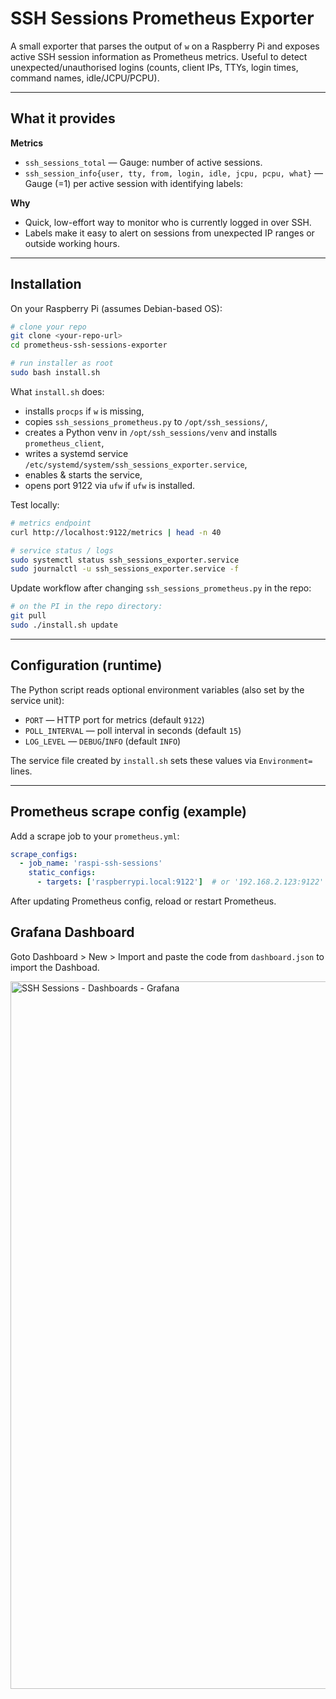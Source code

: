 # SSH Sessions Prometheus Exporter

A small exporter that parses the output of `w` on a Raspberry Pi and exposes active SSH session information as Prometheus metrics.
Useful to detect unexpected/unauthorised logins (counts, client IPs, TTYs, login times, command names, idle/JCPU/PCPU).

---

## What it provides

**Metrics**

* `ssh_sessions_total` — Gauge: number of active sessions.
* `ssh_session_info{user, tty, from, login, idle, jcpu, pcpu, what}` — Gauge (=1) per active session with identifying labels:

**Why**

* Quick, low-effort way to monitor who is currently logged in over SSH.
* Labels make it easy to alert on sessions from unexpected IP ranges or outside working hours.

---

## Installation

On your Raspberry Pi (assumes Debian-based OS):

```bash
# clone your repo
git clone <your-repo-url>
cd prometheus-ssh-sessions-exporter

# run installer as root
sudo bash install.sh
```

What `install.sh` does:

* installs `procps` if `w` is missing,
* copies `ssh_sessions_prometheus.py` to `/opt/ssh_sessions/`,
* creates a Python venv in `/opt/ssh_sessions/venv` and installs `prometheus_client`,
* writes a systemd service `/etc/systemd/system/ssh_sessions_exporter.service`,
* enables & starts the service,
* opens port 9122 via `ufw` if `ufw` is installed.

Test locally:

```bash
# metrics endpoint
curl http://localhost:9122/metrics | head -n 40

# service status / logs
sudo systemctl status ssh_sessions_exporter.service
sudo journalctl -u ssh_sessions_exporter.service -f
```

Update workflow after changing `ssh_sessions_prometheus.py` in the repo:

```bash
# on the PI in the repo directory:
git pull
sudo ./install.sh update
```

---

## Configuration (runtime)

The Python script reads optional environment variables (also set by the service unit):

* `PORT` — HTTP port for metrics (default `9122`)
* `POLL_INTERVAL` — poll interval in seconds (default `15`)
* `LOG_LEVEL` — `DEBUG`/`INFO` (default `INFO`)

The service file created by `install.sh` sets these values via `Environment=` lines.

---

## Prometheus scrape config (example)

Add a scrape job to your `prometheus.yml`:

```yaml
scrape_configs:
  - job_name: 'raspi-ssh-sessions'
    static_configs:
      - targets: ['raspberrypi.local:9122']  # or '192.168.2.123:9122'
```

After updating Prometheus config, reload or restart Prometheus.

## Grafana Dashboard

Goto Dashboard > New > Import and paste the code from `dashboard.json` to import the Dashboad.

<img width="1558" height="1132" alt="SSH Sessions - Dashboards - Grafana" src="https://github.com/user-attachments/assets/74c2edc0-fe2d-4575-aa52-dedd695393d1" />


